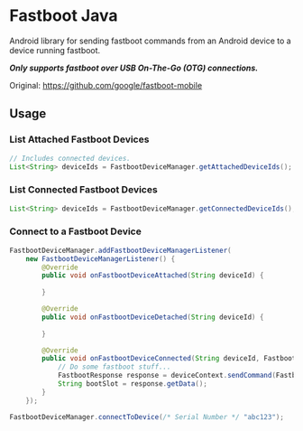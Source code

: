 # Fastboot Java

Android library for sending fastboot commands from an Android device to a device running fastboot.

***Only supports fastboot over USB On-The-Go (OTG) connections.***

Original: https://github.com/google/fastboot-mobile

## Usage
### List Attached Fastboot Devices
```java
// Includes connected devices.
List<String> deviceIds = FastbootDeviceManager.getAttachedDeviceIds();
```

### List Connected Fastboot Devices
```java
List<String> deviceIds = FastbootDeviceManager.getConnectedDeviceIds();
```

### Connect to a Fastboot Device
```java
FastbootDeviceManager.addFastbootDeviceManagerListener(
    new FastbootDeviceManagerListener() {
        @Override
        public void onFastbootDeviceAttached(String deviceId) {
            
        }

        @Override
        public void onFastbootDeviceDetached(String deviceId) {
            
        }

        @Override
        public void onFastbootDeviceConnected(String deviceId, FastbootDeviceContext deviceContext) {
            // Do some fastboot stuff...
            FastbootResponse response = deviceContext.sendCommand(FastbootCommand.getVar("current-slot"));
            String bootSlot = response.getData();
        }
    });

FastbootDeviceManager.connectToDevice(/* Serial Number */ "abc123");
```
